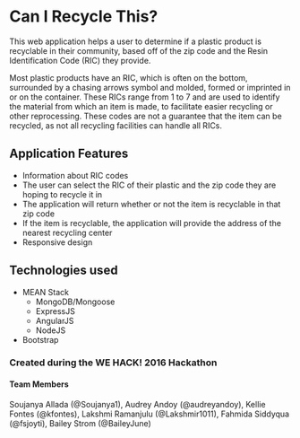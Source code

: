 # Can I Recycle This?

This web application helps a user to determine if a plastic product is recyclable in their community, based off of the zip code and the Resin Identification Code (RIC) they provide.

Most plastic products have an RIC, which is often on the bottom, surrounded by a chasing arrows symbol and molded, formed or imprinted in or on the container. These RICs range from 1 to 7 and are used to identify the material from which an item is made, to facilitate easier recycling or other reprocessing. These codes are not a guarantee that the item can be recycled, as not all recycling facilities can handle all RICs.

## Application Features
* Information about RIC codes
* The user can select the RIC of their plastic and the zip code they are hoping to recycle it in
* The application will return whether or not the item is recyclable in that zip code
* If the item is recyclable, the application will provide the address of the nearest recycling center
* Responsive design

## Technologies used
  * MEAN Stack
    * MongoDB/Mongoose
    * ExpressJS
    * AngularJS
    * NodeJS
  * Bootstrap

### Created during the WE HACK! 2016 Hackathon
#### Team Members
Soujanya Allada (@Soujanya1), Audrey Andoy (@audreyandoy), Kellie Fontes (@kfontes), Lakshmi Ramanjulu (@Lakshmir1011), Fahmida Siddyqua (@fsjoyti), Bailey Strom (@BaileyJune)
